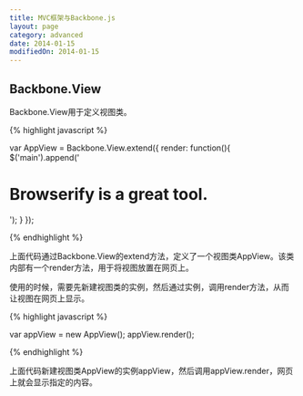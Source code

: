 ```yaml
---
title: MVC框架与Backbone.js
layout: page
category: advanced
date: 2014-01-15
modifiedOn: 2014-01-15
---
```


## Backbone.View

Backbone.View用于定义视图类。

{% highlight javascript %}

var AppView = Backbone.View.extend({
  render: function(){
    $('main').append('<h1>Browserify is a great tool.</h1>');
  }
});

{% endhighlight %}

上面代码通过Backbone.View的extend方法，定义了一个视图类AppView。该类内部有一个render方法，用于将视图放置在网页上。

使用的时候，需要先新建视图类的实例，然后通过实例，调用render方法，从而让视图在网页上显示。

{% highlight javascript %}

var appView = new AppView();
appView.render();

{% endhighlight %}

上面代码新建视图类AppView的实例appView，然后调用appView.render，网页上就会显示指定的内容。
